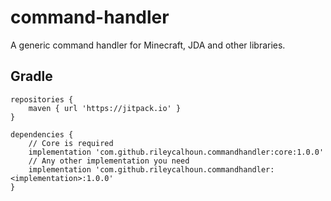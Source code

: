 # command-handler
A generic command handler for Minecraft, JDA and other libraries.

## Gradle

```
repositories {
    maven { url 'https://jitpack.io' }
}

dependencies {
    // Core is required
    implementation 'com.github.rileycalhoun.commandhandler:core:1.0.0'
    // Any other implementation you need
    implementation 'com.github.rileycalhoun.commandhandler:<implementation>:1.0.0'
}
```
